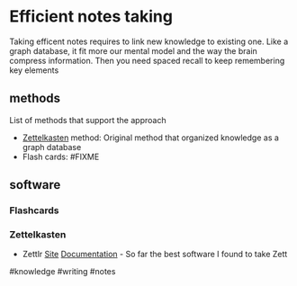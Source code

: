 # Efficient notes taking

Taking efficent notes requires to link new knowledge to existing one. Like a graph database, it fit more our mental model and the way the brain compress information. Then you need spaced recall to keep remembering key elements

## methods

List of methods that support the approach

- [Zettelkasten](https://en.wikipedia.org/wiki/Zettelkasten) method: Original method that organized knowledge as a graph database
- Flash cards:  #FIXME

## software

### Flashcards

### Zettelkasten

- Zettlr [Site](https://www.zettlr.com/) [Documentation](https://docs.zettlr.com/en/) - So far the best software I found to take Zett


#knowledge #writing #notes